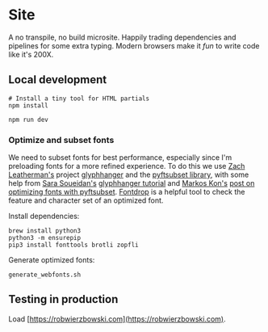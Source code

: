# Site

A no transpile, no build microsite. Happily trading dependencies and
pipelines for some extra typing. Modern browsers make it _fun_ to write code
like it's 200X.

## Local development

```shell
# Install a tiny tool for HTML partials
npm install

npm run dev
```

### Optimize and subset fonts

We need to subset fonts for best performance, especially since I'm preloading fonts for a more refined experience. To do this we use [Zach Leatherman's](https://twitter.com/zachleat) project [glyphhanger](https://github.com/zachleat/glyphhanger) and the [pyftsubset library](https://fonttools.readthedocs.io/en/latest/subset/index.html), with some help from [Sara Soueidan's](https://twitter.com/SaraSoueidan) [glyphhanger tutorial](https://www.sarasoueidan.com/blog/glyphhanger) and [Markos Kon's](https://twitter.com/markos_kon) [post on optimizing fonts with pyftsubset](https://markoskon.com/creating-font-subsets/). [Fontdrop](https://fontdrop.info/) is a helpful tool to check the feature and character set of an optimized font.

Install dependencies:

```shell
brew install python3
python3 -m ensurepip
pip3 install fonttools brotli zopfli
```

Generate optimized fonts:

```shell
generate_webfonts.sh
```

## Testing in production

Load [https://robwierzbowski.com](https://robwierzbowski.com).
